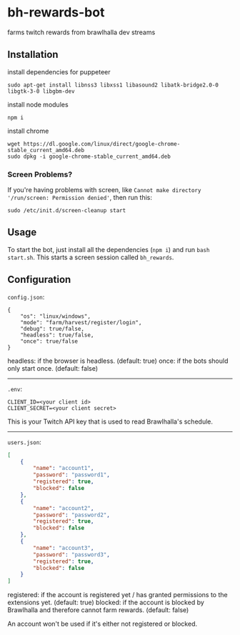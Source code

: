 # bh-rewards-bot

farms twitch rewards from brawlhalla dev streams

## Installation

install dependencies for puppeteer

```text
sudo apt-get install libnss3 libxss1 libasound2 libatk-bridge2.0-0 libgtk-3-0 libgbm-dev
```

install node modules

```text
npm i
```

install chrome

```text
wget https://dl.google.com/linux/direct/google-chrome-stable_current_amd64.deb
sudo dpkg -i google-chrome-stable_current_amd64.deb
```

### Screen Problems?

If you're having problems with screen, like `Cannot make directory '/run/screen: Permission denied'`, then run this:

```text
sudo /etc/init.d/screen-cleanup start
```

## Usage

To start the bot, just install all the dependencies (`npm i`) and run `bash start.sh`. This starts a screen session called `bh_rewards`.

## Configuration

`config.json`:

```text
{
    "os": "linux/windows",
    "mode": "farm/harvest/register/login",
    "debug": true/false,
    "headless": true/false,
    "once": true/false
}
```

headless: if the browser is headless. (default: true)
once: if the bots should only start once. (default: false)

---

`.env`:

```text
CLIENT_ID=<your client id>
CLIENT_SECRET=<your client secret>
```

This is your Twitch API key that is used to read Brawlhalla's schedule.

---

`users.json`:

```json
[
    {
        "name": "account1",
        "password": "password1",
        "registered": true,
        "blocked": false
    },
    {
        "name": "account2",
        "password": "password2",
        "registered": true,
        "blocked": false
    },
    {
        "name": "account3",
        "password": "password3",
        "registered": true,
        "blocked": false
    }
]
```

registered: if the account is registered yet / has granted permissions to the extensions yet. (default: true)
blocked: if the account is blocked by Brawlhalla and therefore cannot farm rewards. (default: false)

An account won't be used if it's either not registered or blocked.
